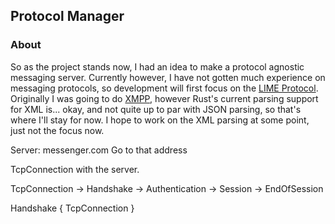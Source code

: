 Protocol Manager
----------------

### About
So as the project stands now, I had an idea to make a protocol agnostic
messaging server. Currently however, I have not gotten much experience on
messaging protocols, so development will first focus on the
[LIME Protocol](http://limeprotocol.org/). Originally I was going to do
[XMPP](http://xmpp.org/rfcs/rfc3920.html), however Rust's current parsing
support for XML is... okay, and not quite up to par with JSON parsing, so that's
where I'll stay for now. I hope to work on the XML parsing at some point, just
not the focus now.


Server: messenger.com
Go to that address

TcpConnection with the server.

TcpConnection -> Handshake -> Authentication -> Session -> EndOfSession

Handshake {
    TcpConnection
}

